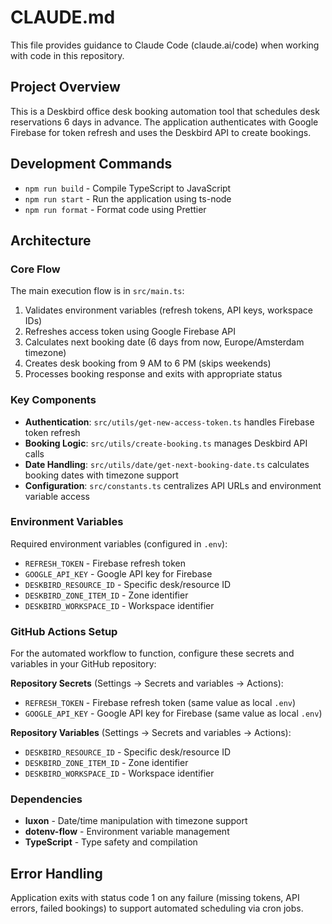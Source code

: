# CLAUDE.md

This file provides guidance to Claude Code (claude.ai/code) when working with code in this repository.

## Project Overview

This is a Deskbird office desk booking automation tool that schedules desk reservations 6 days in advance. The application authenticates with Google Firebase for token refresh and uses the Deskbird API to create bookings.

## Development Commands

- `npm run build` - Compile TypeScript to JavaScript
- `npm run start` - Run the application using ts-node
- `npm run format` - Format code using Prettier

## Architecture

### Core Flow
The main execution flow is in `src/main.ts`:
1. Validates environment variables (refresh tokens, API keys, workspace IDs)
2. Refreshes access token using Google Firebase API
3. Calculates next booking date (6 days from now, Europe/Amsterdam timezone)
4. Creates desk booking from 9 AM to 6 PM (skips weekends)
5. Processes booking response and exits with appropriate status

### Key Components

- **Authentication**: `src/utils/get-new-access-token.ts` handles Firebase token refresh
- **Booking Logic**: `src/utils/create-booking.ts` manages Deskbird API calls
- **Date Handling**: `src/utils/date/get-next-booking-date.ts` calculates booking dates with timezone support
- **Configuration**: `src/constants.ts` centralizes API URLs and environment variable access

### Environment Variables
Required environment variables (configured in `.env`):
- `REFRESH_TOKEN` - Firebase refresh token
- `GOOGLE_API_KEY` - Google API key for Firebase
- `DESKBIRD_RESOURCE_ID` - Specific desk/resource ID
- `DESKBIRD_ZONE_ITEM_ID` - Zone identifier
- `DESKBIRD_WORKSPACE_ID` - Workspace identifier

### GitHub Actions Setup
For the automated workflow to function, configure these secrets and variables in your GitHub repository:

**Repository Secrets** (Settings → Secrets and variables → Actions):
- `REFRESH_TOKEN` - Firebase refresh token (same value as local `.env`)
- `GOOGLE_API_KEY` - Google API key for Firebase (same value as local `.env`)

**Repository Variables** (Settings → Secrets and variables → Actions):
- `DESKBIRD_RESOURCE_ID` - Specific desk/resource ID
- `DESKBIRD_ZONE_ITEM_ID` - Zone identifier  
- `DESKBIRD_WORKSPACE_ID` - Workspace identifier

### Dependencies
- **luxon** - Date/time manipulation with timezone support
- **dotenv-flow** - Environment variable management
- **TypeScript** - Type safety and compilation

## Error Handling
Application exits with status code 1 on any failure (missing tokens, API errors, failed bookings) to support automated scheduling via cron jobs.